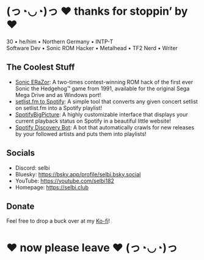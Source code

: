 # (っ◔◡◔)っ ♥ thanks for stoppin’ by ♥
30 • he/him • Northern Germany • INTP-T\
Software Dev • Sonic ROM Hacker • Metalhead • TF2 Nerd • Writer

## The Coolest Stuff
* [Sonic ERaZor](https://sonic-erazor.selbi.club): A two-times contest-winning ROM hack of the first ever Sonic the Hedgehog™ game from 1991, available for the original Sega Mega Drive and as Windows port!
* [setlist.fm to Spotify](https://setlistfm.selbi.club): A simple tool that converts any given concert setlist on setlist.fm into a Spotify playlist!
* [SpotifyBigPicture](https://github.com/Selbi182/SpotifyBigPicture): A highly customizable interface that displays your current playback status on Spotify in a beautiful little website!
* [Spotify Discovery Bot](https://github.com/Selbi182/SpotifyDiscoveryBot): A bot that automatically crawls for new releases by your followed artists and puts them into playlists!

## Socials
* Discord: selbi
* Bluesky: https://bsky.app/profile/selbi.bsky.social
* YouTube: https://youtube.com/selbi182
* Homepage: https://selbi.club

## Donate
Feel free to drop a buck over at my [Ko-fi](https://ko-fi.com/selbi)!

# ♥ now please leave ♥ (っ◔◡◔)っ
